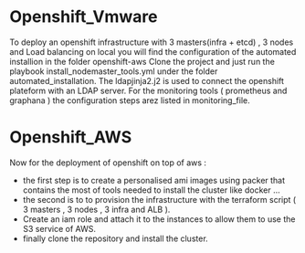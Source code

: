 # Openshift_Vmware

To deploy an openshift infrastructure with 3 masters(infra + etcd) , 3 nodes and Load balancing on local you will find the configuration of the automated installion in the folder openshift-aws 
Clone the project and just run the playbook install_nodemaster_tools.yml under the folder automated_installation.
The ldapjinja2.j2 is used to connect the openshift plateform with an LDAP server. 
For the monitoring tools ( prometheus and graphana ) the configuration steps arez listed in monitoring_file. 


# Openshift_AWS
Now for the deployment of openshift on top of aws :
 * the first step is to create a personalised ami images using packer that contains the most of tools needed to install the cluster like docker ...
 * the second is to to provision the infrastructure with the terraform script ( 3 masters , 3 nodes , 3 infra and ALB ).
 * Create an iam role and attach it to the instances to allow them to use the S3 service of AWS.
 * finally clone the repository and install the cluster.
